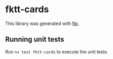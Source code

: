 # fktt-cards

This library was generated with [Nx](https://nx.dev).

## Running unit tests

Run `nx test fktt-cards` to execute the unit tests.
